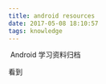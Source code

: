 ```yaml
---
title: android resources
date: 2017-05-08 18:10:57
tags: knowledge
---
```


​                                                 Android 学习资料归档

 看到